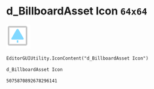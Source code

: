 # d_BillboardAsset Icon `64x64`
<img src="/img/d_BillboardAsset%20Icon.png" width=64 height=64>

``` CSharp
EditorGUIUtility.IconContent("d_BillboardAsset Icon")
```
```
d_BillboardAsset Icon
```
```
5075870892678296141
```
